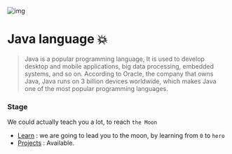 ![img](https://raw.githubusercontent.com/DevHezoo/C-main/refs/heads/main/Projects/Archive/Repos/java_ico.png)

# Java language 💥

>Java is a popular programming language, It is used to develop desktop and mobile applications, big data processing, embedded systems, and so on. According to Oracle, the company that owns Java, Java runs on 3 billion devices worldwide, which makes Java one of the most popular programming languages.


### Stage
We could actually teach you a lot, to reach `the Moon`

- [Learn](./Learn) : we are going to lead you to the moon, by learning from `0` to `hero`
- [Projects](./Projects) : Available.
